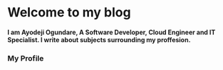 # Welcome to my blog

**I am Ayodeji Ogundare, A Software Developer, Cloud Engineer and IT Specialist. I write about subjects surrounding my proffesion.**

### My Profile
